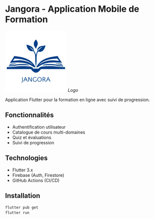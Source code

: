 # Jangora - Application Mobile de Formation

![Jangora Logo](https://github.com/Abdoul-wakilou/jangora/blob/main/assets/images/logo.jpg) *Logo*

Application Flutter pour la formation en ligne avec suivi de progression.

## Fonctionnalités
- Authentification utilisateur
- Catalogue de cours multi-domaines
- Quiz et évaluations
- Suivi de progression

## Technologies
- Flutter 3.x
- Firebase (Auth, Firestore)
- GitHub Actions (CI/CD)

## Installation
```bash
flutter pub get
flutter run